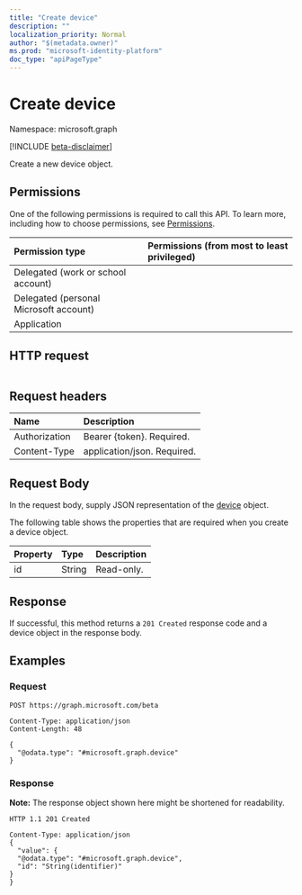 ```yaml
---
title: "Create device"
description: ""
localization_priority: Normal
author: "$(metadata.owner)"
ms.prod: "microsoft-identity-platform"
doc_type: "apiPageType"
---
```


# Create device

Namespace: microsoft.graph

[!INCLUDE [beta-disclaimer](../../includes/beta-disclaimer.md)]

Create a new device object.

## Permissions

One of the following permissions is required to call this API. To learn more, including how to choose permissions, see [Permissions](/graph/permissions-reference).

| Permission type                        | Permissions (from most to least privileged) |
| :------------------------------------- | :------------------------------------------ |
| Delegated (work or school account)     |                                             |
| Delegated (personal Microsoft account) |                                             |
| Application                            |                                             |

## HTTP request

<!-- {
  "blockType": "ignored"
}
-->

```http

```

## Request headers

| Name          | Description                 |
| :------------ | :-------------------------- |
| Authorization | Bearer {token}. Required.   |
| Content-Type  | application/json. Required. |

## Request Body

In the request body, supply JSON representation of the [device](../resources/-device.md) object.

<!-- Actions and Functions -->

<!-- CRUD Methods -->

The following table shows the properties that are required when you create a device object.

| Property | Type   | Description |
| :------- | :----- | :---------- |
| id       | String | Read-only.  |

## Response

If successful, this method returns a `201 Created` response code and a device object in the response body.

## Examples

### Request

<!-- {
  "blockType": "request",
  "name": "create_device"
}
-->

```http
POST https://graph.microsoft.com/beta

Content-Type: application/json
Content-Length: 48

{
  "@odata.type": "#microsoft.graph.device"
}

```

### Response

**Note:** The response object shown here might be shortened for readability.

<!-- {
  "blockType": "response",
  "truncated": true,
  "@odata.type": "microsoft.strongAuthentication.device"
}
-->

```http
HTTP 1.1 201 Created

Content-Type: application/json
{
  "value": {
  "@odata.type": "#microsoft.graph.device",
  "id": "String(identifier)"
}
}

```
